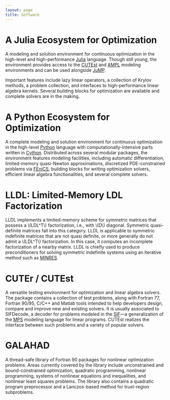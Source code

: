 ```yaml
---
layout: page
title: Software
---
```


# A Julia Ecosystem for Optimization

A modeling and solution environment for continuous optimization in the high-level and high-performance [Julia](http://julialang.org) language.
Though still young, the environment provides access to the [CUTEst](http://ccpforge.cse.rl.ac.uk/gf/project/cutest/wiki) and [AMPL](http://www.ampl.com) modeling environments and can be used alongside [JuMP](https://github.com/JuliaOpt/JuMP.jl).

Important features include lazy linear operators, a collection of Krylov methods, a problem collection, and interfaces to high-performance linear algebra kernels.
Several building blocks for optimization are available and complete solvers are in the making.

<a href="https://github.com/JuliaSmoothOptimizers">
  <i class="fa fa-github fa-2x" alt="Github" title="Github" aria-hidden="true" style="color:#404040">
  </i>
</a>

# A Python Ecosystem for Optimization

A complete modeling and solution environment for continuous optimization in the high-level [Python](http://www.python.org) language with computationally-intensive parts written in [Cython](http://www.cython.org).
Distributed across several modular packages, the environment features modeling facilities, including automatic differentiation, limited-memory quasi-Newton approximations, discretized PDE-constrained problems via [FEniCS](http://fenicsproject.org), building blocks for writing optimization solvers, efficient linear algebra functionalities, and several complete solvers.

<a href="https://github.com/PythonOptimizers">
  <i class="fa fa-github fa-2x" alt="Github" title="Github" aria-hidden="true" style="color:#404040">
  </i>
</a>

# LLDL: Limited-Memory LDL Factorization

LLDL implements a limited-memory scheme for symmetric matrices that possess a \\(LDL^T\\) factorization, i.e., with \\(D\\) diagonal. Symmetric quasi-definite matrices fall into this category.
LLDL is applicable to symmetric indefinite matrices that are not quasi definite, or more generally do not admit a \\(LDL^T\\) factorization.
In this case, it computes an incomplete factorization of a nearby matrix.
LLDL is chiefly used to produce preconditioners for solving symmetric indefinite systems using an iterative method such as [MINRES](http://web.stanford.edu/group/SOL/software/minres).

<a href="https://github.com/optimizers/lldl">
  <i class="fa fa-github fa-2x" alt="Github" title="Github" aria-hidden="true" style="color:#404040">
  </i>
</a>

# CUTEr / CUTEst

A versatile testing environment for optimization and linear algebra solvers.
The package contains a collection of test problems, along with Fortran 77, Fortran 90/95, C/C++ and Matlab tools intended to help developers design, compare and improve new and existing solvers.
It is usually associated to SIFDecode, a decoder for problems modeled in the [SIF](http://www.numerical.rl.ac.uk/lancelot/sif/sifhtml.html)—a generalization of the [MPS](https://en.wikipedia.org/wiki/MPS_(format)) modeling language for linear programs.
CUTEst realizes the interface between such problems and a variety of popular solvers.

<a href="http://ccpforge.cse.rl.ac.uk/gf/project/cutest/wiki">
  <i class="fa fa-home fa-2x" alt="Home" title="Home" aria-hidden="true" style="color:#404040">
  </i>
</a>
<a href="https://en.wikipedia.org/wiki/CUTEr" style="text-decoration:none">
  <i class="fa fa-wikipedia-w fa-2x" alt="Wikipedia" title="Wikipedia" style="color:#404040">
  </i>
</a>

# GALAHAD

A thread-safe library of Fortran 90 packages for nonlinear optimization problems.
Areas currently covered by the library include unconstrained and bound-constrained optimization, quadratic programming, nonlinear programming, systems of nonlinear equations and inequalities, and nonlinear least squares problems.
The library also contains a quadratic program preprocessor and a Lanczos-based method for trust-region subproblems.

<a href="http://www.galahad.rl.ac.uk">
  <i class="fa fa-home fa-2x" alt="Home" title="Home" aria-hidden="true" style="color:#404040">
  </i>
</a>
<a href="https://en.wikipedia.org/wiki/Galahad_library" style="text-decoration:none">
  <i class="fa fa-wikipedia-w fa-2x" alt="Wikipedia" title="Wikipedia" style="color:#404040">
  </i>
</a>

